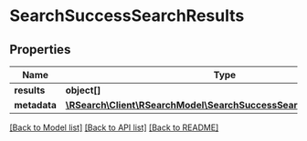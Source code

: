 # SearchSuccessSearchResults

## Properties
Name | Type | Description | Notes
------------ | ------------- | ------------- | -------------
**results** | **object[]** |  | 
**metadata** | [**\RSearch\Client\RSearchModel\SearchSuccessSearchResultsMetadata**](SearchSuccessSearchResultsMetadata.md) |  | 

[[Back to Model list]](../README.md#documentation-for-models) [[Back to API list]](../README.md#documentation-for-api-endpoints) [[Back to README]](../README.md)


